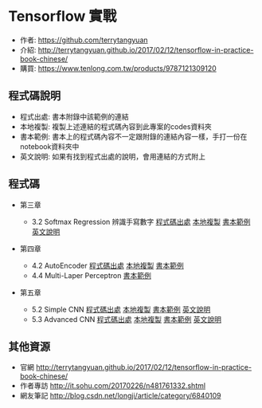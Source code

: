 # Tensorflow 實戰

- 作者: https://github.com/terrytangyuan
- 介紹: http://terrytangyuan.github.io/2017/02/12/tensorflow-in-practice-book-chinese/
- 購買: https://www.tenlong.com.tw/products/9787121309120

## 程式碼說明

- 程式出處: 書本附錄中該範例的連結
- 本地複製: 複製上述連結的程式碼內容到此專案的codes資料夾
- 書本範例: 書本上的程式碼內容不一定跟附錄的連結內容一樣，手打一份在notebook資料夾中
- 英文說明: 如果有找到程式出處的說明，會用連結的方式附上

## 程式碼

- 第三章
  - 3.2 Softmax Regression 辨識手寫數字
    [程式碼出處](https://github.com/tensorflow/tensorflow/blob/master/tensorflow/examples/tutorials/mnist/mnist_softmax.py)
    [本地複製](./codes/ch3/mnist_softmax.py)
    [書本範例](./notebook/3-2.mnist_softmax.ipynb)
    [英文說明](https://www.tensorflow.org/get_started/mnist/beginners)

- 第四章
  - 4.2 AutoEncoder
    [程式碼出處](https://github.com/tensorflow/models/blob/master/autoencoder/AdditiveGaussianNoiseAutoencoderRunner.py)
    [本地複製](./codes/ch4/AdditiveGaussianNoiseAutoencoderRunner.py)
    [書本範例](./notebook/4-2.AdditiveGaussianNoiseAutoencoderRunner.ipynb)
  - 4.4 Multi-Laper Perceptron
    [書本範例](./notebook/4-4.MLP.ipynb)

- 第五章
  - 5.2 Simple CNN
    [程式碼出處](https://github.com/tensorflow/tensorflow/blob/master/tensorflow/examples/tutorials/mnist/mnist_deep.py)
    [本地複製](./codes/ch5/LeNet5.py)
    [書本範例](./notebook/5-2.LeNet5.ipynb)
    [英文說明](https://www.tensorflow.org/get_started/mnist/pros)
  - 5.3 Advanced CNN
    [程式碼出處](https://github.com/tensorflow/models/tree/master/tutorials/image/cifar10/)
    [本地複製](./codes/ch5/cifar10/)
    [書本範例](./notebook/5-3.deep_cnn.ipynb)
    [英文說明](https://www.tensorflow.org/tutorials/deep_cnn)

## 其他資源

- 官網 http://terrytangyuan.github.io/2017/02/12/tensorflow-in-practice-book-chinese/
- 作者專訪 http://it.sohu.com/20170226/n481761332.shtml
- 網友筆記 http://blog.csdn.net/longji/article/category/6840109
